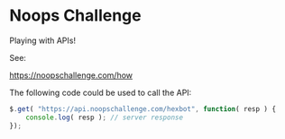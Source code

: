 # Noops Challenge

Playing with APIs!

See:

https://noopschallenge.com/how

The following code could be used to call the API:

```javascript
$.get( "https://api.noopschallenge.com/hexbot", function( resp ) {
    console.log( resp ); // server response
});
```